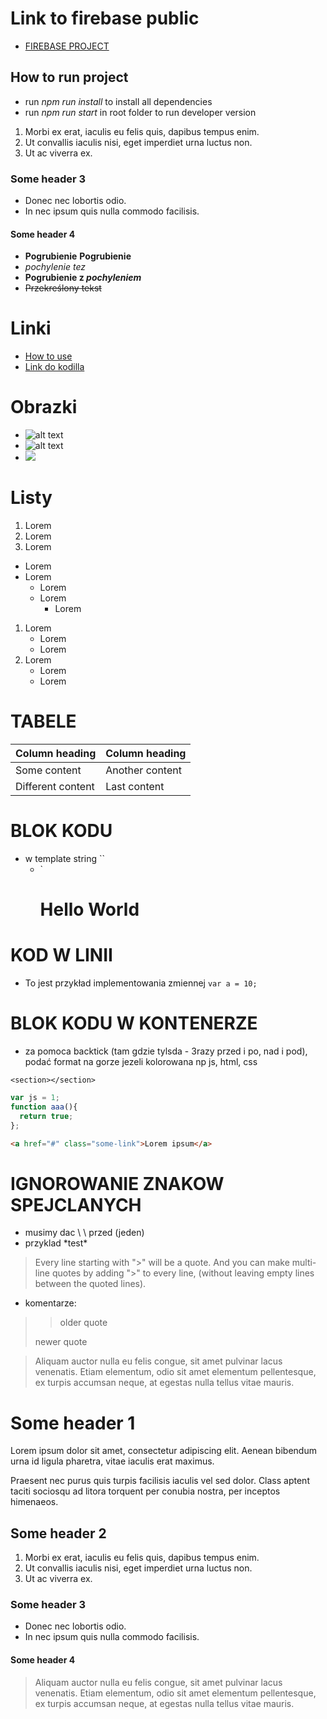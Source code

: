 # Link to firebase public

- [FIREBASE PROJECT](https://react-93111.firebaseapp.com/)

## How to run project

- run *npm run install* to install all dependencies
- run *npm run start* in root folder to run developer version

1. Morbi ex erat, iaculis eu felis quis, dapibus tempus enim.
2. Ut convallis iaculis nisi, eget imperdiet urna luctus non.
3. Ut ac viverra ex.

### Some header 3

- Donec nec lobortis odio.
- In nec ipsum quis nulla commodo facilisis.

#### Some header 4
- **Pogrubienie** __Pogrubienie__
- _pochylenie_ *tez*
- **Pogrubienie z _pochyleniem_**
- ~~Przekreślony tekst~~

# Linki

- [How to use](docs/USAGE.md)
- [Link do kodilla](https://kodilla.com)

# Obrazki

- ![alt text](https://adres.pl/logo.png "Title Text")
- ![alt text](https://adres.pl/logo.png)
- ![](https://adres.pl/logo.png)

# Listy 
1. Lorem
1. Lorem
1. Lorem

- Lorem
- Lorem
  - Lorem
  - Lorem
    - Lorem

1. Lorem
   - Lorem
   - Lorem
1. Lorem
   - Lorem
   - Lorem

# TABELE

| Column heading    | Column heading    |
| ----------------- | ----------------- |
| Some content      | Another content   |
| Different content | Last content      |


# BLOK KODU
 - w template string ``
    - `<h1>Hello World</h1>

# KOD W LINII

 - To jest przykład implementowania zmiennej `var a = 10;`

# BLOK KODU W KONTENERZE

 - za pomoca backtick (tam gdzie tylsda - 3razy przed i po, nad i pod), podać format na gorze jezeli kolorowana np js, html, css

```
<section></section>
```

``` js
var js = 1;
function aaa(){
  return true;
};
```

``` html
<a href="#" class="some-link">Lorem ipsum</a>
```

# IGNOROWANIE ZNAKOW SPEJCLANYCH

- musimy dac \\ \  przed (jeden)
- przyklad \*test\*

> Every line starting with ">" will be a quote.
> And you can make multi-line quotes by adding ">" to every line,
> (without leaving empty lines between the quoted lines).

- komentarze: 
>> older quote
>
> newer quote


> Aliquam auctor nulla eu felis congue, sit amet pulvinar lacus venenatis. Etiam elementum, odio sit amet elementum pellentesque, ex turpis accumsan neque, at egestas nulla tellus vitae mauris.


<!-- ROWNOWARTIOSC TEGO: zostanie przekonwertony przez guithuba -->

<h1>Some header 1</h1>

<p>Lorem ipsum dolor sit amet, consectetur adipiscing elit. Aenean bibendum urna id ligula pharetra, vitae iaculis erat maximus.

<p>Praesent nec purus quis turpis facilisis iaculis vel sed dolor. Class aptent taciti sociosqu ad litora torquent per conubia nostra, per inceptos himenaeos.</p>

<h2>Some header 2</h2>

<ol>
  <li>Morbi ex erat, iaculis eu felis quis, dapibus tempus enim.</li>
  <li>Ut convallis iaculis nisi, eget imperdiet urna luctus non.</li>
  <li>Ut ac viverra ex.</li>
</ol>

<h3>Some header 3</h3>

<ul>
  <li>Donec nec lobortis odio.</li>
  <li>In nec ipsum quis nulla commodo facilisis.</li>
</ul>

<h4>Some header 4</h4>

<blockquote>
  <p>Aliquam auctor nulla eu felis congue, sit amet pulvinar lacus venenatis. Etiam elementum, odio sit amet elementum pellentesque, ex turpis accumsan neque, at egestas nulla tellus vitae mauris.</p>
</blockquote>